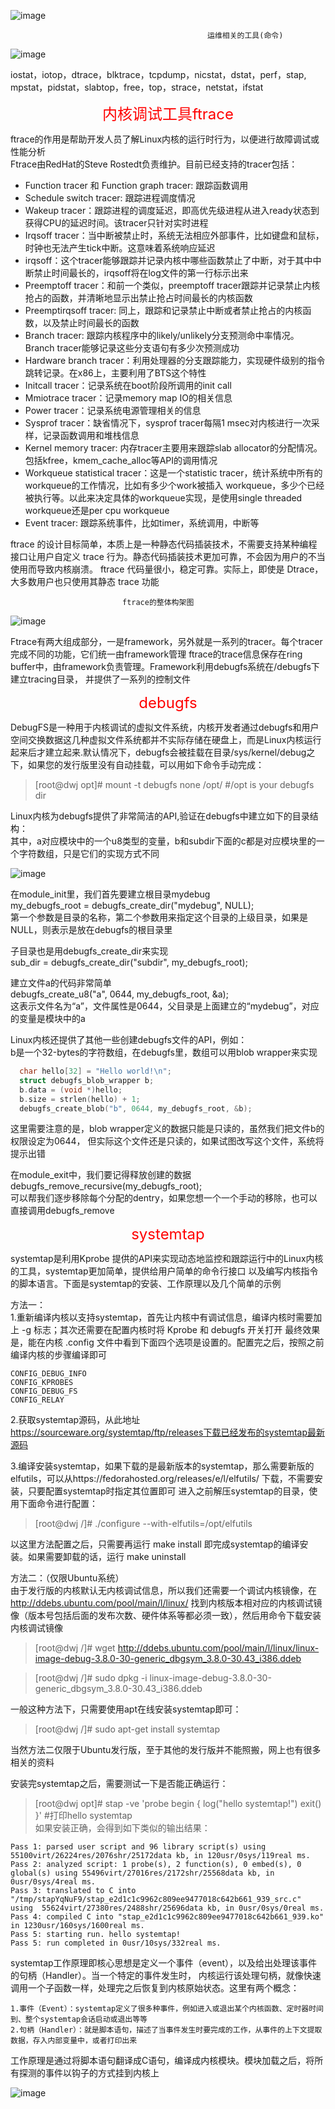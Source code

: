 ![image](https://github.com/dwjlw1314/DWJ-PROJECT/raw/master/PictureSource/1.14.1.png)

                                                运维相关的工具(命令)
![image](https://github.com/dwjlw1314/DWJ-PROJECT/raw/master/PictureSource/1.14.2.png)

iostat，iotop，dtrace，blktrace，tcpdump，nicstat，dstat，perf，stap,
mpstat，pidstat，slabtop，free，top，strace，netstat，ifstat

<font color=#FF0000 size=5> <p align="center">内核调试工具ftrace</p></font>

ftrace的作用是帮助开发人员了解Linux内核的运行时行为，以便进行故障调试或性能分析 <br>
Ftrace由RedHat的Steve Rostedt负责维护。目前已经支持的tracer包括：
* Function tracer 和 Function graph tracer: 跟踪函数调用
* Schedule switch tracer: 跟踪进程调度情况
* Wakeup tracer：跟踪进程的调度延迟，即高优先级进程从进入ready状态到获得CPU的延迟时间。该tracer只针对实时进程
* Irqsoff tracer：当中断被禁止时，系统无法相应外部事件，比如键盘和鼠标，时钟也无法产生tick中断。这意味着系统响应延迟
* irqsoff：这个tracer能够跟踪并记录内核中哪些函数禁止了中断，对于其中中断禁止时间最长的，irqsoff将在log文件的第一行标示出来
* Preemptoff tracer：和前一个类似，preemptoff tracer跟踪并记录禁止内核抢占的函数，并清晰地显示出禁止抢占时间最长的内核函数
* Preemptirqsoff tracer: 同上，跟踪和记录禁止中断或者禁止抢占的内核函数，以及禁止时间最长的函数
* Branch tracer: 跟踪内核程序中的likely/unlikely分支预测命中率情况。Branch tracer能够记录这些分支语句有多少次预测成功
* Hardware branch tracer：利用处理器的分支跟踪能力，实现硬件级别的指令跳转记录。在x86上，主要利用了BTS这个特性
* Initcall tracer：记录系统在boot阶段所调用的init call
* Mmiotrace tracer：记录memory map IO的相关信息
* Power tracer：记录系统电源管理相关的信息
* Sysprof tracer：缺省情况下，sysprof tracer每隔1 msec对内核进行一次采样，记录函数调用和堆栈信息
* Kernel memory tracer: 内存tracer主要用来跟踪slab allocator的分配情况。包括kfree，kmem_cache_alloc等API的调用情况
* Workqueue statistical tracer：这是一个statistic tracer，统计系统中所有的workqueue的工作情况，比如有多少个work被插入 workqueue，多少个已经被执行等。以此来决定具体的workqueue实现，是使用single threaded workqueue还是per cpu workqueue
* Event tracer: 跟踪系统事件，比如timer，系统调用，中断等

ftrace 的设计目标简单，本质上是一种静态代码插装技术，不需要支持某种编程接口让用户自定义 trace 行为。静态代码插装技术更加可靠，不会因为用户的不当使用而导致内核崩溃。 ftrace 代码量很小，稳定可靠。实际上，即使是 Dtrace，大多数用户也只使用其静态 trace 功能

                             ftrace的整体构架图
![image](https://github.com/dwjlw1314/DWJ-PROJECT/raw/master/PictureSource/1.14.3.jpg)

Ftrace有两大组成部分，一是framework，另外就是一系列的tracer。每个tracer完成不同的功能，它们统一由framework管理
ftrace的trace信息保存在ring buffer中，由framework负责管理。Framework利用debugfs系统在/debugfs下建立tracing目录，
并提供了一系列的控制文件

<font color=#FF0000 size=5> <p align="center">debugfs</p></font>

DebugFS是一种用于内核调试的虚拟文件系统，内核开发者通过debugfs和用户空间交换数据这几种虚拟文件系统都并不实际存储在硬盘上，而是Linux内核运行起来后才建立起来.默认情况下，debugfs会被挂载在目录/sys/kernel/debug之下，如果您的发行版里没有自动挂载，可以用如下命令手动完成：
>[root@dwj opt]# mount -t debugfs none /opt/         #/opt is your debugfs dir

Linux内核为debugfs提供了非常简洁的API,验证在debugfs中建立如下的目录结构：<br>
其中，a对应模块中的一个u8类型的变量，b和subdir下面的c都是对应模块里的一个字符数组，只是它们的实现方式不同

![image](https://github.com/dwjlw1314/DWJ-PROJECT/raw/master/PictureSource/1.14.4.jpg)

在module_init里，我们首先要建立根目录mydebug <br>
my_debugfs_root = debugfs_create_dir("mydebug", NULL); <br>
第一个参数是目录的名称，第二个参数用来指定这个目录的上级目录，如果是NULL，则表示是放在debugfs的根目录里

子目录也是用debugfs_create_dir来实现 <br>
sub_dir = debugfs_create_dir("subdir", my_debugfs_root);

建立文件a的代码非常简单 <br>
debugfs_create_u8("a", 0644, my_debugfs_root, &a); <br>
这表示文件名为“a”，文件属性是0644，父目录是上面建立的“mydebug”，对应的变量是模块中的a

Linux内核还提供了其他一些创建debugfs文件的API，例如： <br>
b是一个32-bytes的字符数组，在debugfs里，数组可以用blob wrapper来实现

```c
  char hello[32] = "Hello world!\n";
  struct debugfs_blob_wrapper b;
  b.data = (void *)hello;
  b.size = strlen(hello) + 1;
  debugfs_create_blob("b", 0644, my_debugfs_root, &b);
```

这里需要注意的是，blob wrapper定义的数据只能是只读的，虽然我们把文件b的权限设定为0644，
但实际这个文件还是只读的，如果试图改写这个文件，系统将提示出错

在module_exit中，我们要记得释放创建的数据 <br>
debugfs_remove_recursive(my_debugfs_root); <br>
可以帮我们逐步移除每个分配的dentry，如果您想一个一个手动的移除，也可以直接调用debugfs_remove

<font color=#FF0000 size=5> <p align="center">systemtap</p></font>

systemtap是利用Kprobe 提供的API来实现动态地监控和跟踪运行中的Linux内核的工具，systemtap更加简单，提供给用户简单的命令行接口
以及编写内核指令的脚本语言。下面是systemtap的安装、工作原理以及几个简单的示例

方法一：<br>
1.重新编译内核以支持systemtap，首先让内核中有调试信息，编译内核时需要加上 -g 标志；其次还需要在配置内核时将 Kprobe 和 debugfs 开关打开
最终效果是，能在内核 .config 文件中看到下面四个选项是设置的。配置完之后，按照之前编译内核的步骤编译即可
```
CONFIG_DEBUG_INFO
CONFIG_KPROBES
CONFIG_DEBUG_FS
CONFIG_RELAY
```
2.获取systemtap源码，从此地址 https://sourceware.org/systemtap/ftp/releases下载已经发布的systemtap最新源码

3.编译安装systemtap，如果下载的是最新版本的systemtap，那么需要新版的 elfutils，可以从https://fedorahosted.org/releases/e/l/elfutils/ 下载，不需要安装，只要配置systemtap时指定其位置即可
进入之前解压systemtap的目录，使用下面命令进行配置：
>[root@dwj /]# ./configure --with-elfutils=/opt/elfutils

以这里方法配置之后，只需要再运行 make install 即完成systemtap的编译安装。如果需要卸载的话，运行 make uninstall

方法二：（仅限Ubuntu系统）<br>
由于发行版的内核默认无内核调试信息，所以我们还需要一个调试内核镜像，在 http://ddebs.ubuntu.com/pool/main/l/linux/
找到内核版本相对应的内核调试镜像（版本号包括后面的发布次数、硬件体系等都必须一致），然后用命令下载安装内核调试镜像
>[root@dwj /]# wget  http://ddebs.ubuntu.com/pool/main/l/linux/linux-image-debug-3.8.0-30-generic_dbgsym_3.8.0-30.43_i386.ddeb

>[root@dwj /]# sudo dpkg -i linux-image-debug-3.8.0-30-generic_dbgsym_3.8.0-30.43_i386.ddeb

一般这种方法下，只需要使用apt在线安装systemtap即可：
>[root@dwj /]# sudo apt-get install systemtap

当然方法二仅限于Ubuntu发行版，至于其他的发行版并不能照搬，网上也有很多相关的资料

安装完systemtap之后，需要测试一下是否能正确运行：
>[root@dwj opt]# stap -ve 'probe begin { log("hello systemtap!") exit() }'    #打印hello systemtap <br>
如果安装正确，会得到如下类似的输出结果：

```
Pass 1: parsed user script and 96 library script(s) using 55100virt/26224res/2076shr/25172data kb, in 120usr/0sys/119real ms.
Pass 2: analyzed script: 1 probe(s), 2 function(s), 0 embed(s), 0 global(s) using 55496virt/27016res/2172shr/25568data kb, in 0usr/0sys/4real ms.
Pass 3: translated to C into "/tmp/stapYqNuF9/stap_e2d1c1c9962c809ee9477018c642b661_939_src.c" using  55624virt/27380res/2488shr/25696data kb, in 0usr/0sys/0real ms.
Pass 4: compiled C into "stap_e2d1c1c9962c809ee9477018c642b661_939.ko" in 1230usr/160sys/1600real ms.
Pass 5: starting run. hello systemtap!
Pass 5: run completed in 0usr/10sys/332real ms.
```

systemtap工作原理即核心思想是定义一个事件（event），以及给出处理该事件的句柄（Handler）。当一个特定的事件发生时，
内核运行该处理句柄，就像快速调用一个子函数一样，处理完之后恢复到内核原始状态。这里有两个概念：
```
1.事件（Event）：systemtap定义了很多种事件，例如进入或退出某个内核函数、定时器时间到、整个systemtap会话启动或退出等等
2.句柄（Handler）：就是脚本语句，描述了当事件发生时要完成的工作，从事件的上下文提取数据，存入内部变量中，或者打印出来
```
工作原理是通过将脚本语句翻译成C语句，编译成内核模块。模块加载之后，将所有探测的事件以钩子的方式挂到内核上

![image](https://github.com/dwjlw1314/DWJ-PROJECT/raw/master/PictureSource/1.14.5.png)
